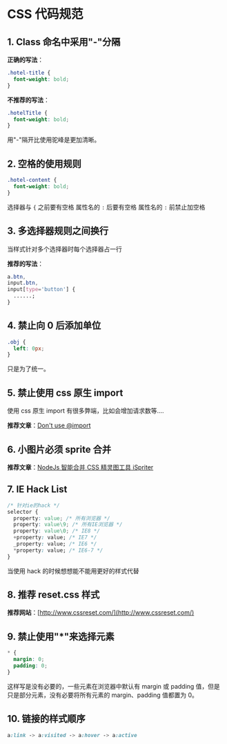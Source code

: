 # CSS 代码规范

## 1. Class 命名中采用"-"分隔

**正确的写法**：

```css
.hotel-title {
  font-weight: bold;
}
```

**不推荐的写法**：

```css
.hotelTitle {
  font-weight: bold;
}
```

用"-"隔开比使用驼峰是更加清晰。

## 2. 空格的使用规则

```css
.hotel-content {
  font-weight: bold;
}
```

选择器与 `{` 之前要有空格
属性名的 `:` 后要有空格
属性名的 `:` 前禁止加空格

## 3. 多选择器规则之间换行

当样式针对多个选择器时每个选择器占一行

**推荐的写法**：

```css
a.btn,
input.btn,
input[type='button'] {
  ......;
}
```

## 4. 禁止向 0 后添加单位

```css
.obj {
  left: 0px;
}
```

只是为了统一。

## 5. 禁止使用 css 原生 import

使用 css 原生 import 有很多弊端，比如会增加请求数等....

**推荐文章**：[Don't use @import](#)

## 6. 小图片必须 sprite 合并

**推荐文章**：[NodeJs 智能合并 CSS 精灵图工具 iSpriter](#)

## 7. IE Hack List

```css
/* 针对ie的hack */
selector {
  property: value; /* 所有浏览器 */
  property: value\9; /* 所有IE浏览器 */
  property: value\0; /* IE8 */
  +property: value; /* IE7 */
  _property: value; /* IE6 */
  *property: value; /* IE6-7 */
}
```

当使用 hack 的时候想想能不能用更好的样式代替

## 8. 推荐 reset.css 样式

**推荐网站**：[http://www.cssreset.com/](http://www.cssreset.com/)

## 9. 禁止使用"\*"来选择元素

```css
* {
  margin: 0;
  padding: 0;
}
```

这样写是没有必要的，一些元素在浏览器中默认有 margin 或 padding 值，但是只是部分元素，没有必要将所有元素的 margin、padding 值都置为 0。

## 10. 链接的样式顺序

```css
a:link -> a:visited -> a:hover -> a:active
```
